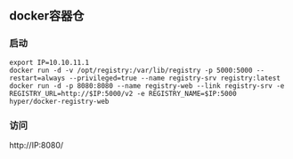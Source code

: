 ## docker容器仓

### 启动

```
export IP=10.10.11.1
docker run -d -v /opt/registry:/var/lib/registry -p 5000:5000 --restart=always --privileged=true --name registry-srv registry:latest
docker run -d -p 8080:8080 --name registry-web --link registry-srv -e REGISTRY_URL=http://$IP:5000/v2 -e REGISTRY_NAME=$IP:5000 hyper/docker-registry-web 
```

### 访问

http://IP:8080/
